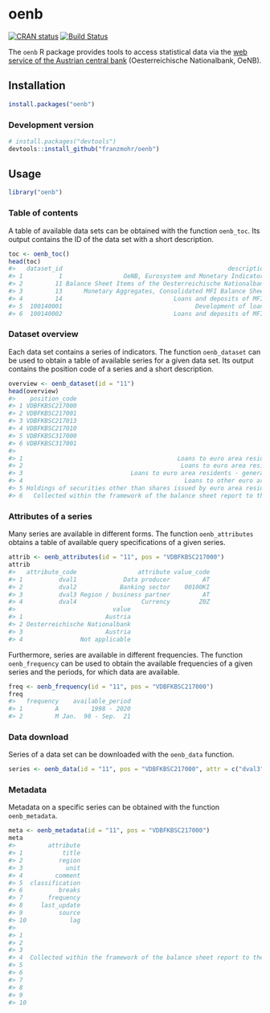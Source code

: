 
# oenb

[![CRAN
status](https://www.r-pkg.org/badges/version/oenb)](https://cran.r-project.org/package=oenb)
[![Build
Status](https://app.travis-ci.com/franzmohr/oenb.svg?branch=master)](https://app.travis-ci.com/franzmohr/oenb)

The `oenb` R package provides tools to access statistical data via the
[web service of the Austrian central
bank](https://www.oenb.at/en/Statistics/User-Defined-Tables/webservice.html)
(Oesterreichische Nationalbank, OeNB).

## Installation

``` r
install.packages("oenb") 
```

### Development version

``` r
# install.packages("devtools")
devtools::install_github("franzmohr/oenb")
```

## Usage

``` r
library("oenb")
```

### Table of contents

A table of available data sets can be obtained with the function
`oenb_toc`. Its output contains the ID of the data set with a short
description.

``` r
toc <- oenb_toc()
head(toc)
#>   dataset_id                                              description
#> 1          1                 OeNB, Eurosystem and Monetary Indicators
#> 2         11 Balance Sheet Items of the Oesterreichische Nationalbank
#> 3         13      Monetary Aggregates, Consolidated MFI Balance Sheet
#> 4         14                               Loans and deposits of MFIs
#> 5  100140001                                     Development of loans
#> 6  100140002                               Loans and deposits of MFIs
```

### Dataset overview

Each data set contains a series of indicators. The function
`oenb_dataset` can be used to obtain a table of available series for a
given data set. Its output contains the position code of a series and a
short description.

``` r
overview <- oenb_dataset(id = "11")
head(overview)
#>    position_code
#> 1 VDBFKBSC217000
#> 2 VDBFKBSC217001
#> 3 VDBFKBSC217013
#> 4 VDBFKBSC217010
#> 5 VDBFKBSC317000
#> 6 VDBFKBSC317001
#>                                                                      description
#> 1                                           Loans to euro area residents - total
#> 2                                            Loans to euro area residents - MFIs
#> 3                              Loans to euro area residents - general government
#> 4                                             Loans to other euro area residents
#> 5 Holdings of securities other than shares issued by euro area residents - total
#> 6   Collected within the framework of the balance sheet report to the ECB  MFIs.
```

### Attributes of a series

Many series are available in different forms. The function
`oenb_attributes` obtains a table of available query specifications of a
given series.

``` r
attrib <- oenb_attributes(id = "11", pos = "VDBFKBSC217000")
attrib
#>   attribute_code                 attribute value_code
#> 1          dval1             Data producer         AT
#> 2          dval2            Banking sector    00100KI
#> 3          dval3 Region / business partner         AT
#> 4          dval4                  Currency        Z0Z
#>                           value
#> 1                       Austria
#> 2 Oesterreichische Nationalbank
#> 3                       Austria
#> 4                Not applicable
```

Furthermore, series are available in different frequencies. The function
`oenb_frequency` can be used to obtain the available frequencies of a
given series and the periods, for which data are available.

``` r
freq <- oenb_frequency(id = "11", pos = "VDBFKBSC217000")
freq
#>   frequency    available_period
#> 1         A         1998 - 2020
#> 2         M Jan.  98 - Sep.  21
```

### Data download

Series of a data set can be downloaded with the `oenb_data` function.

``` r
series <- oenb_data(id = "11", pos = "VDBFKBSC217000", attr = c("dval3" = "AT"))
```

### Metadata

Metadata on a specific series can be obtained with the function
`oenb_metadata`.

``` r
meta <- oenb_metadata(id = "11", pos = "VDBFKBSC217000")
meta
#>         attribute
#> 1           title
#> 2          region
#> 3            unit
#> 4         comment
#> 5  classification
#> 6          breaks
#> 7       frequency
#> 8     last_update
#> 9          source
#> 10            lag
#>                                                                                                    description
#> 1                                                                         Loans to euro area residents - total
#> 2                                                                                                            -
#> 3                                                                                                         Euro
#> 4  Collected within the framework of the balance sheet report to the ECB  loans to euro area residents  total.
#> 5                                                                          European Sytem of National Accounts
#> 6                                                                                                            -
#> 7                                                                                                        month
#> 8                                                                                          2021-10-14 12:51:36
#> 9                                                                                                         OeNB
#> 10                                                                                                           -
```
